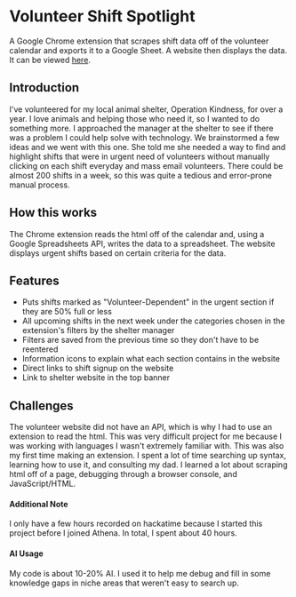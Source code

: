 # Volunteer Shift Spotlight

A Google Chrome extension that scrapes shift data off of the volunteer calendar and exports it to a Google Sheet. A website then displays the data. It can be viewed [here](https://nitya-desaraju.github.io/spotlight/).

## Introduction

I've volunteered for my local animal shelter, Operation Kindness, for over a year. I love animals and helping those who need it, so I wanted to do something more. I approached the manager at the shelter to see if there was a problem I could help solve with technology. We brainstormed a few ideas and we went with this one. She told me she needed a way to find and highlight shifts that were in urgent need of volunteers without manually clicking on each shift everyday and mass email volunteers. There could be almost 200 shifts in a week, so this was quite a tedious and error-prone manual process.

## How this works

The Chrome extension reads the html off of the calendar and, using a Google Spreadsheets API, writes the data to a spreadsheet. The website displays urgent shifts based on certain criteria for the data.

## Features

- Puts shifts marked as "Volunteer-Dependent" in the urgent section if they are 50% full or less
- All upcoming shifts in the next week under the categories chosen in the extension's filters by the shelter manager
- Filters are saved from the previous time so they don't have to be reentered
- Information icons to explain what each section contains in the website
- Direct links to shift signup on the website
- Link to shelter website in the top banner

## Challenges

The volunteer website did not have an API, which is why I had to use an extension to read the html. This was very difficult project for me because I was working with languages I wasn't extremely familiar with. This was also my first time making an extension. I spent a lot of time searching up syntax, learning how to use it, and consulting my dad. I learned a lot about scraping html off of a page, debugging through a browser console, and JavaScript/HTML.

#### Additional Note

I only have a few hours recorded on hackatime because I started this project before I joined Athena. In total, I spent about 40 hours.

#### AI Usage

My code is about 10-20% AI. I used it to help me debug and fill in some knowledge gaps in niche areas that weren't easy to search up.